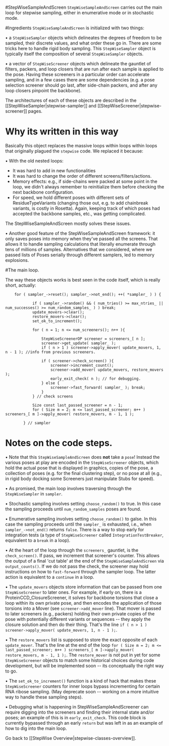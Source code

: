 #StepWiseSampleAndScreen
`StepWiseSampleAndScreen` carries out the main loop for stepwise sampling, either in enumerative mode or in stochastic mode. 

#Ingredients
`StepWiseSampleAndScreen` is initialized with two things:

• a `StepWiseSampler` objects which delineates the degrees of freedom to be sampled, their discrete values, and what order these go in. There are some tricks here to handle rigid body sampling. This `StepWiseSampler` object is typically itself the composition of several `StepWiseSampler` objects.

• a vector of `StepWiseScreener` objects which delineate the gauntlet of filters, packers, and loop closers that are run after each sample is applied to the pose. Having these screeners in a particular order can accelerate sampling, and in a few cases there are some dependencies (e.g. a pose selection screener should go last, after side-chain packers, and after any loop closers pinpoint the backbone).

The architectures of each of these objects are described in the [[StepWiseSampler|stepwise-sampler]] and [[StepWiseScreener|stepwise-screener]] pages.

# Why its written in this way
Basically this object replaces the massive loops within loops within loops that originally plagued the `stepwise` code. We replaced it because:

• With the old nested loops:

 - It was hard to add in new functionalities
 - It was hard to change the order of different screens/filters/actions. 
 - Memory effects: e.g., if side-chains were packed at some point in the loop, we didn't always remember to reinitialize them before checking the next backbone configuration.
 - For speed, we hold different poses with different sets of ResidueTypeVariants (changing those out, e.g. to add chainbreak variants, is costly in Rosetta). Again, keeping track of which poses had accepted the backbone samples, etc., was getting complicated.

The StepWiseSampleAndScreen mostly solves these issues.
 
• Another good feature of the StepWiseSampleAndScreen framework: it  only saves poses into memory when they've passed  all the screens. That allows it to handle sampling calculations that literally enumerate through tens of millions of samples. Alternatives that we considered, where we passed lists of Poses serially through different samplers, led to memory explosions.


#The main loop.

The way these objects works is best seen in the code itself, which is really short, actually:

```
	for ( sampler_->reset(); sampler_->not_end(); ++( *sampler_ ) ) {

			if ( sampler_->random() && ( num_tries() >= max_ntries_ || num_successes() >= num_random_samples_ ) ) break;
			update_movers->clear();
			restore_movers->clear();
			set_ok_to_increment();

			for ( n = 1; n <= num_screeners(); n++ ){

				StepWiseScreenerOP screener = screeners_[ n ];
				screener->get_update( sampler_ );
				if ( n > 1 ) screener->apply_mover( update_movers, 1, n - 1 ); //info from previous screeners.

				if ( screener->check_screen() ){
					screener->increment_count();
					screener->add_mover( update_movers, restore_movers );
					early_exit_check( n ); // for debugging.
				} else {
					screener->fast_forward( sampler_ );	break;
				}
			} // check screens

			Size const last_passed_screener = n - 1;
			for ( Size m = 2; m <= last_passed_screener; m++ ) screeners_[ m ]->apply_mover( restore_movers, m - 1, 1 );

		} // sampler
```

# Notes on the code steps.
• Note that this `StepWiseSampleAndScreen` does **not** take a `pose`! Instead the various poses at play are encoded in the `StepWiseScreener` objects, which hold the actual pose that is displayed in graphics, copies of the pose, a collection of poses (e.g. for the final clustering step), or no pose at all (e.g., in rigid body docking some Screeners just manipulate Stubs for speed).

• As promised, the main loop involves traversing through the `StepWiseSampler` in `sampler`.

• Stochastic sampling involves setting `choose_random()` to true. In this case the sampling proceeds until `num_random_samples` poses are found. 

• Enumerative sampling involves setting `choose_random()` to galse. In this case the sampling proceeds until the `sampler_` is exhausted, i.e., when `sampler_->not_end()` returns `false`. There is a way to stop early for integration tests (a type of `StepWiseScreener` called `IntegrationTestBreaker`, equivalent to a `break` in a loop).

• At the heart of the loop through the `screeners_` gauntlet, is the `check_screen()`. If pass, we increment that screener's counter. This allows the output of a final 'cut table' at the end of the `StepWiseSampleAndScreen` via `output_counts()`. If we do not pass the check, the screener may hold instructions on how to `fast-forward` through the sampler loop. The latter action is equivalent to a `continue` in a loop.

• The `update_movers` objects store information that can be passed from one `StepWiseScreener` to later ones. For example, if early on, there is a ProteinCCD_ClosureScreener, it solves for backbone torsions that close a loop within its own private pose, and then encodes the application of those torsions into a Mover (see `screener->add_mover` line). That mover is passed to later screeners (e.g., packers) holding their own private copies of the pose with potentially different variants or sequences -- they apply the closure solution and then do their thing. That's the line `if ( n > 1 ) screener->apply_mover( update_movers, 1, n - 1 );`.

• The `restore_movers` list is supposed to store the exact opposite of each `update_mover`. That's the line at the end of the loop `for ( Size m = 2; m <= last_passed_screener; m++ ) screeners_[ m ]->apply_mover( restore_movers, m - 1, 1 );`. The `restore_mover` is not put in yet for some `StepWiseScreener` objects to match some historical choices during code development, but will be implemented soon -- its conceptually the right way to go.

• The `set_ok_to_increment()` function is a kind of hack that makes these `StepWiseScreener` counters for inner loops bypass incrementing for certain RNA ribose sampling. (May deprecate soon -- working on a more intuitive way to handle these sampling steps).

• Debugging what is happening in StepWiseSampleAndScreener can require digging into the screeners and finding their internal state and/or poses; an example of this is in `early_exit_check`. This code block is currently bypassed through an early `return` but was left in as an example of how to dig into the main loop.



Go back to [[StepWise Overview|stepwise-classes-overview]].
